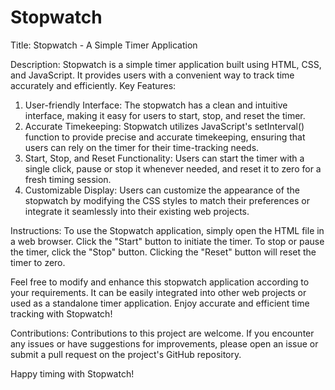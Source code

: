 # Stopwatch
Title: Stopwatch - A Simple Timer Application

Description:
Stopwatch is a simple timer application built using HTML, CSS, and JavaScript. It provides users with a convenient way to track time accurately and efficiently.
Key Features:
1. User-friendly Interface: The stopwatch has a clean and intuitive interface, making it easy for users to start, stop, and reset the timer.
2. Accurate Timekeeping: Stopwatch utilizes JavaScript's setInterval() function to provide precise and accurate timekeeping, ensuring that users can rely on the timer for their time-tracking needs.
3. Start, Stop, and Reset Functionality: Users can start the timer with a single click, pause or stop it whenever needed, and reset it to zero for a fresh timing session.
4. Customizable Display: Users can customize the appearance of the stopwatch by modifying the CSS styles to match their preferences or integrate it seamlessly into their existing web projects.

Instructions:
To use the Stopwatch application, simply open the HTML file in a web browser. Click the "Start" button to initiate the timer. To stop or pause the timer, click the "Stop" button. Clicking the "Reset" button will reset the timer to zero.

Feel free to modify and enhance this stopwatch application according to your requirements. It can be easily integrated into other web projects or used as a standalone timer application. Enjoy accurate and efficient time tracking with Stopwatch!

Contributions:
Contributions to this project are welcome. If you encounter any issues or have suggestions for improvements, please open an issue or submit a pull request on the project's GitHub repository.

Happy timing with Stopwatch!
